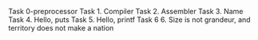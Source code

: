 Task  0-preprocessor
Task  1. Compiler
Task  2. Assembler
Task  3. Name
Task  4. Hello, puts
Task  5. Hello, printf
Task  6 6. Size is not grandeur, and territory does not make a nation
